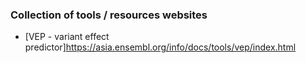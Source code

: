 ### Collection of tools / resources websites

* [VEP - variant effect predictor]https://asia.ensembl.org/info/docs/tools/vep/index.html
